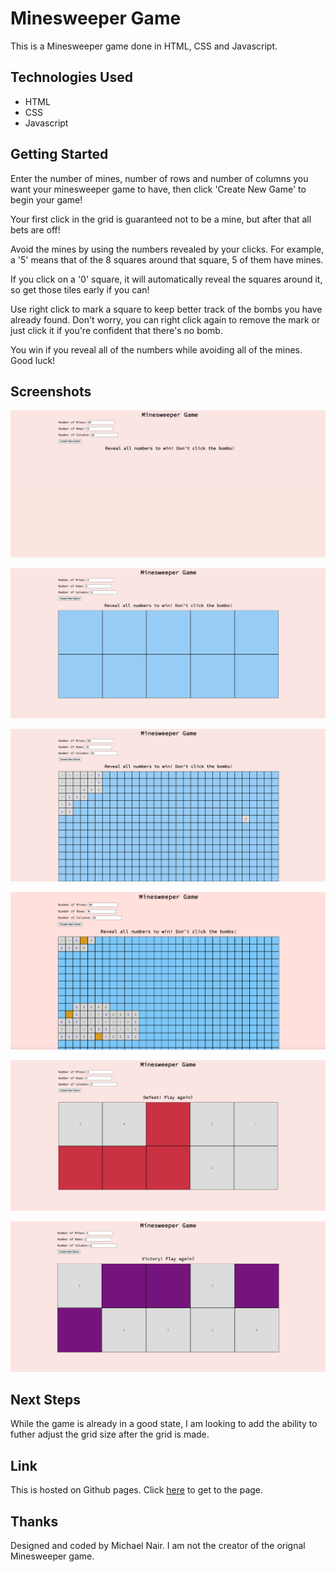 # Minesweeper Game

This is a Minesweeper game done in HTML, CSS and Javascript.

## Technologies Used
- HTML
- CSS
- Javascript

## Getting Started
Enter the number of mines, number of rows and number of columns you want your minesweeper game to have, then click 'Create New Game' to begin your game!

Your first click in the grid is guaranteed not to be a mine, but after that all bets are off!

Avoid the mines by using the numbers revealed by your clicks. For example, a '5' means that of the 8 squares around that square, 5 of them have mines.

If you click on a '0' square, it will automatically reveal the squares around it, so get those tiles early if you can!

Use right click to mark a square to keep better track of the bombs you have already found. Don't worry, you can right click again to remove the mark or just click it if you're confident that there's no bomb.

You win if you reveal all of the numbers while avoiding all of the mines. Good luck!

## Screenshots
![Screenshot of fresh page with no grid generated.](/screenshots/Screenshot1.png)

![Screenshot of a new Minesweeper grid.](/screenshots/Screenshot2.png)

![Screenshot of a game in progress with some squares revealed.](/screenshots/Screenshot3.png)

![Screenshot of right click used to flag square.](/screenshots/ScreenshotRightClick.png)

![Screenshot of a defeat.](/screenshots/Screenshot4.png)

![Screenshot of a victory.](/screenshots/Screenshot5.png)


## Next Steps
While the game is already in a good state, I am looking to add the ability to futher adjust the grid size after the grid is made.

## Link
This is hosted on Github pages. Click [here](https://michaelpnair.github.io/Minesweeper-Game/) to get to the page.

## Thanks
Designed and coded by Michael Nair.
I am not the creator of the orignal Minesweeper game.